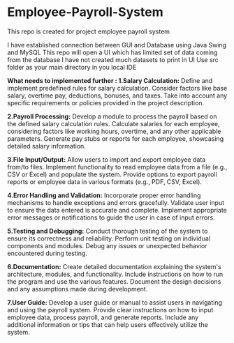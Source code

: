 # Employee-Payroll-System

This repo is created for project employee payroll system

I have established connection between GUI and Database using Java Swing and MySQL
This repo will open a UI which has limited set of data coming from the database
I have not created much datasets to print in UI
Use src folder as your main directory in you local IDE 

**What needs to implemented further :
1.Salary Calculation:**
Define and implement predefined rules for salary calculation. Consider factors like base salary, overtime pay, deductions, bonuses, and taxes. Take into account any specific requirements or policies provided in the project description.

**2.Payroll Processing:**
Develop a module to process the payroll based on the defined salary calculation rules. Calculate salaries for each employee, considering factors like working hours, overtime, and any other applicable parameters. Generate pay stubs or reports for each employee, showcasing detailed salary information.

**3.File Input/Output:**
Allow users to import and export employee data from/to files. Implement functionality to read employee data from a file (e.g., CSV or Excel) and populate the system. Provide options to export payroll reports or employee data in various formats (e.g., PDF, CSV, Excel).

**4.Error Handling and Validation:**
Incorporate proper error handling mechanisms to handle exceptions and errors gracefully. Validate user input to ensure the data entered is accurate and complete. Implement appropriate error messages or notifications to guide the user in case of input errors.

**5.Testing and Debugging:**
Conduct thorough testing of the system to ensure its correctness and reliability. Perform unit testing on individual components and modules. Debug any issues or unexpected behavior encountered during testing.

**6.Documentation:**
Create detailed documentation explaining the system's architecture, modules, and functionality. Include instructions on how to run the program and use the various features. Document the design decisions and any assumptions made during development.

**7.User Guide:**
Develop a user guide or manual to assist users in navigating and using the payroll system. Provide clear instructions on how to input employee data, process payroll, and generate reports. Include any additional information or tips that can help users effectively utilize the system.
